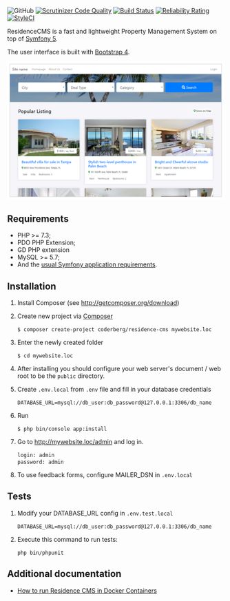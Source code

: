 ![GitHub](https://img.shields.io/github/license/mashape/apistatus.svg) [![Scrutinizer Code Quality](https://scrutinizer-ci.com/g/Coderberg/ResidenceCMS/badges/quality-score.png?b=master)](https://scrutinizer-ci.com/g/Coderberg/ResidenceCMS/?branch=master) [![Build Status](https://travis-ci.com/Coderberg/ResidenceCMS.svg?branch=master)](https://travis-ci.com/Coderberg/ResidenceCMS) [![Reliability Rating](https://sonarcloud.io/api/project_badges/measure?project=Coderberg_ResidenceCMS&metric=reliability_rating)](https://sonarcloud.io/dashboard?id=Coderberg_ResidenceCMS) [![StyleCI](https://github.styleci.io/repos/148062622/shield?branch=master)](https://github.styleci.io/repos/148062622?branch=master)

ResidenceCMS is a fast and lightweight Property Management System on top of [Symfony 5][1].

The user interface is built with [Bootstrap 4][2].

![GitHub](https://raw.githubusercontent.com/Coderberg/ResidenceCMS/master/docs/images/screenshot.png)

## Requirements

- PHP >= 7.3;
- PDO PHP Extension;
- GD PHP extension
- MySQL >= 5.7;
- And the [usual Symfony application requirements][3].

## Installation

1. Install Composer (see http://getcomposer.org/download)

2. Create new project via [Composer][4]

   ```
   $ composer create-project coderberg/residence-cms mywebsite.loc
   ```
3. Enter the newly created folder

   ```
   $ cd mywebsite.loc
   ```

4. After installing you should configure your web server's document / web root to be the ```public``` directory.

5. Create ```.env.local``` from ```.env``` file and fill in your database credentials

    ```
    DATABASE_URL=mysql://db_user:db_password@127.0.0.1:3306/db_name
    ```

6. Run

    ```
    $ php bin/console app:install
    ```

7. Go to http://mywebsite.loc/admin and log in.

   ```
   login: admin
   password: admin
   ```

8. To use feedback forms, configure MAILER_DSN in ```.env.local```

## Tests

1. Modify your DATABASE_URL config in ```.env.test.local```

   ```
   DATABASE_URL=mysql://db_user:db_password@127.0.0.1:3306/db_name
   ```

2. Execute this command to run tests:

   ```
   php bin/phpunit
   ```

## Additional documentation
- [How to run Residence CMS in Docker Containers][5]

[1]: https://symfony.com/
[2]: https://getbootstrap.com
[3]: https://symfony.com/doc/current/reference/requirements.html
[4]: https://getcomposer.org/doc/03-cli.md#create-project
[5]: https://github.com/Coderberg/ResidenceCMS/blob/master/docs/docker.md
